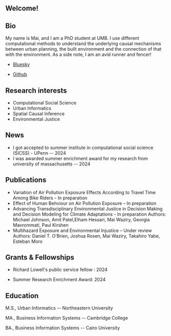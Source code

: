 ## Welcome!

## Bio
My name is Mai, and I am a PhD student at UMB. I use different computational methods to understand the underlying causal mechanisms between urban planning,
the built environment and the connection of that with the environment. As a side note, I am an avid runner and fencer!

- [Bluesky](https://bsky.app/profile/maiwaziry.bsky.social)

- [Github](https://github.com/Maiwaziry)

## Research interests

- Computational Social Science
- Urban Informatics
- Spatial Causal Inference 
- Environmental Justice  


## News 
- I got accepted to summer institute in computational social science (SICSS) - UPenn -- 2024
- I was awarded summer enrichment award for my research from university of massachusetts  -- 2024
  
## Publications 

-	Variation of Air Pollution Exposure Effects According to Travel Time Among Bike Riders - In preparation 
-	Effect of Human Behviour on Air Pollution Exposure – In preparation 
-	Advancing Transdisciplinary Environmental Justice in Decision Making and Decision Modeling for Climate Adaptations - In preparation
  Authors: Michael Johnson, Amit Patel,Elham Hessari, Mai Waziry, Georgia Mavrommati, Paul Kirshen
-	Multihazard Exposure and Environmental Injustice – Under review 
  Authors: Daniel T. O’Brien, Joshua Rosen, Mai Waziry, Takahiro Yabe, Esteban Moro


## Grants & Fellowships

- Richard Lowell's public service fellow : 2024

- Summer Research Enrichment Award: 2024

## Education       	

M.S., Urban Informatics	-- Northeastern University 

MA., Business Information Systems -- Cambridge College 	 

BA., Business Information Systems -- Cairo University 
